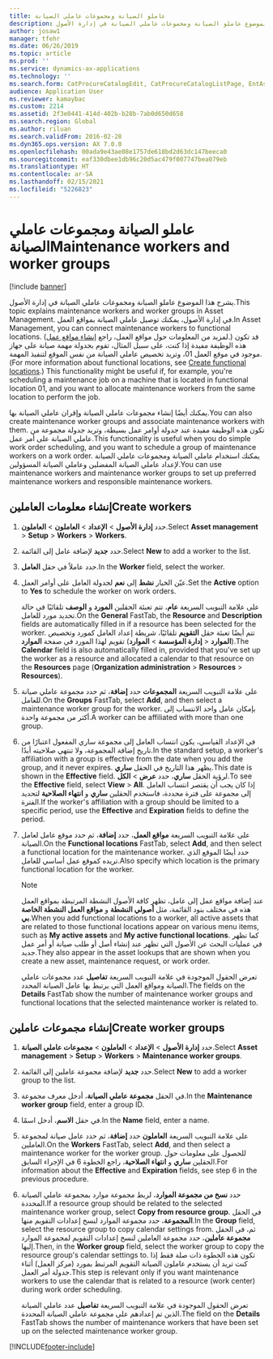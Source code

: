 ```yaml
---
title: عاملو الصيانة ومجموعات عاملي الصيانة
description: يشرح هذا الموضوع عاملو الصيانة ومجموعات عاملي الصيانة في إدارة الأصول.
author: josaw1
manager: tfehr
ms.date: 06/26/2019
ms.topic: article
ms.prod: ''
ms.service: dynamics-ax-applications
ms.technology: ''
ms.search.form: CatProcureCatalogEdit, CatProcureCatalogListPage, EntAssetWorkerGroupCopyFromResourceGroup, EntAssetWorkerGroup
audience: Application User
ms.reviewer: kamaybac
ms.custom: 2214
ms.assetid: 2f3e0441-414d-402b-b28b-7ab0d650d658
ms.search.region: Global
ms.author: riluan
ms.search.validFrom: 2016-02-28
ms.dyn365.ops.version: AX 7.0.0
ms.openlocfilehash: 00ada9e43ae08e1757de618bd2d63dc147beeca0
ms.sourcegitcommit: eaf330dbee1db96c20d5ac479f007747bea079eb
ms.translationtype: HT
ms.contentlocale: ar-SA
ms.lasthandoff: 02/15/2021
ms.locfileid: "5226823"
---
```

# <a name="maintenance-workers-and-worker-groups"></a><span data-ttu-id="fa4ec-103">عاملو الصيانة ومجموعات عاملي الصيانة</span><span class="sxs-lookup"><span data-stu-id="fa4ec-103">Maintenance workers and worker groups</span></span>

[!include [banner](../../includes/banner.md)]

 

<span data-ttu-id="fa4ec-104">يشرح هذا الموضوع عاملو الصيانة ومجموعات عاملي الصيانة في إدارة الأصول.</span><span class="sxs-lookup"><span data-stu-id="fa4ec-104">This topic explains maintenance workers and worker groups in Asset Management.</span></span> <span data-ttu-id="fa4ec-105">في إدارة الأصول، يمكنك توصيل عاملي الصيانة بمواقع العمل.</span><span class="sxs-lookup"><span data-stu-id="fa4ec-105">In Asset Management, you can connect maintenance workers to functional locations.</span></span> <span data-ttu-id="fa4ec-106">(لمزيد من المعلومات حول مواقع العمل، راجع [إنشاء مواقع عمل‬](../functional-locations/create-functional-locations.md).) قد تكون هذه الوظيفة مفيدة إذا كنت، على سبيل المثال، تقوم بجدولة مهمة صيانة على جهاز موجود في موقع العمل 01، وتريد تخصيص عاملي الصيانة من نفس الموقع لتنفيذ المهمة.</span><span class="sxs-lookup"><span data-stu-id="fa4ec-106">(For more information about functional locations, see [Create functional locations](../functional-locations/create-functional-locations.md).) This functionality might be useful if, for example, you're scheduling a maintenance job on a machine that is located in functional location 01, and you want to allocate maintenance workers from the same location to perform the job.</span></span>

<span data-ttu-id="fa4ec-107">يمكنك أيضًا إنشاء مجموعات عاملي الصيانة وإقران عاملي الصيانة بها.</span><span class="sxs-lookup"><span data-stu-id="fa4ec-107">You can also create maintenance worker groups and associate maintenance workers with them.</span></span> <span data-ttu-id="fa4ec-108">تكون هذه الوظيفة مفيدة عند جدولة أوامر عمل بسيطة، وتريد جدولة مجموعة من عاملي الصيانة على أمر عمل.</span><span class="sxs-lookup"><span data-stu-id="fa4ec-108">This functionality is useful when you do simple work order scheduling, and you want to schedule a group of maintenance workers on a work order.</span></span> <span data-ttu-id="fa4ec-109">يمكنك استخدام عاملي الصيانة ومجموعات عاملي الصيانة لإعداد عاملي الصيانة المفضلين وعاملي الصيانة المسؤولين.</span><span class="sxs-lookup"><span data-stu-id="fa4ec-109">You can use maintenance workers and maintenance worker groups to set up preferred maintenance workers and responsible maintenance workers.</span></span> 


## <a name="create-workers"></a><span data-ttu-id="fa4ec-110">إنشاء معلومات العاملين</span><span class="sxs-lookup"><span data-stu-id="fa4ec-110">Create workers</span></span>

1. <span data-ttu-id="fa4ec-111">حدد **إدارة الأصول** \> **الإعداد** \> **العاملون** \> **العاملون**.</span><span class="sxs-lookup"><span data-stu-id="fa4ec-111">Select **Asset management** \> **Setup** \> **Workers** \> **Workers**.</span></span>
2. <span data-ttu-id="fa4ec-112">حدد **جديد** لإضافة عامل إلى القائمة.</span><span class="sxs-lookup"><span data-stu-id="fa4ec-112">Select **New** to add a worker to the list.</span></span>
3. <span data-ttu-id="fa4ec-113">حدد عاملاً في حقل **العامل**.</span><span class="sxs-lookup"><span data-stu-id="fa4ec-113">In the **Worker** field, select the worker.</span></span>
4. <span data-ttu-id="fa4ec-114">عيّن الخيار **نشط** إلى **نعم** لجدولة العامل على أوامر العمل.</span><span class="sxs-lookup"><span data-stu-id="fa4ec-114">Set the **Active** option to **Yes** to schedule the worker on work orders.</span></span>

    <span data-ttu-id="fa4ec-115">على علامة التبويب السريعة **عام**، تتم تعبئة الحقلين **المورد** و **الوصف** تلقائيًا في حالة تحديد مورد للعامل.</span><span class="sxs-lookup"><span data-stu-id="fa4ec-115">On the **General** FastTab, the **Resource** and **Description** fields are automatically filled in if a resource has been selected for the worker.</span></span> <span data-ttu-id="fa4ec-116">تتم أيضًا تعبئة حقل **التقويم** تلقائيًا، شريطة إعداد العامل كمورد وتخصيص تقويم لهذا المورد في صفحة **الموارد‏‎** (**إدارة المؤسسة‬** \> **الموارد‏‎‏‎** \> **الموارد‏‎‏‎**).</span><span class="sxs-lookup"><span data-stu-id="fa4ec-116">The **Calendar** field is also automatically filled in, provided that you've set up the worker as a resource and allocated a calendar to that resource on the **Resources** page (**Organization administration** \> **Resources** \> **Resources**).</span></span>

5. <span data-ttu-id="fa4ec-117">على علامة التبويب السريعة **المجموعات** حدد **إضافة**، ثم حدد مجموعة عاملي صيانة للعامل.</span><span class="sxs-lookup"><span data-stu-id="fa4ec-117">On the **Groups** FastTab, select **Add**, and then select a maintenance worker group for the worker.</span></span> <span data-ttu-id="fa4ec-118">بإمكان عامل واحد الانتساب إلى أكثر من مجموعة واحدة.</span><span class="sxs-lookup"><span data-stu-id="fa4ec-118">A worker can be affiliated with more than one group.</span></span>
6. <span data-ttu-id="fa4ec-119">في الإعداد القياسي، يكون انتساب العامل إلى مجموعة ساري المفعول اعتبارًا من تاريخ إضافة المجموعة، ولا تنتهي صلاحيته أبدًا.</span><span class="sxs-lookup"><span data-stu-id="fa4ec-119">In the standard setup, a worker's affiliation with a group is effective from the date when you add the group, and it never expires.</span></span> <span data-ttu-id="fa4ec-120">يظهر هذا التاريخ في الحقل **ساري**.</span><span class="sxs-lookup"><span data-stu-id="fa4ec-120">This date is shown in the **Effective** field.</span></span> <span data-ttu-id="fa4ec-121">لرؤية الحقل **ساري**، حدد **عرض** \> **الكل**.</span><span class="sxs-lookup"><span data-stu-id="fa4ec-121">To see the **Effective** field, select **View** \> **All**.</span></span> <span data-ttu-id="fa4ec-122">إذا كان يجب أن يقتصر انتساب العامل إلى مجموعة على فترة محددة، فاستخدم الحقلين **ساري** و **انتهاء الصلاحية** لتحديد الفترة.</span><span class="sxs-lookup"><span data-stu-id="fa4ec-122">If the worker's affiliation with a group should be limited to a specific period, use the **Effective** and **Expiration** fields to define the period.</span></span>
7. <span data-ttu-id="fa4ec-123">على علامة التبويب السريعة **مواقع العمل**، حدد **إضافة**، ثم حدد موقع عامل لعامل الصيانة.</span><span class="sxs-lookup"><span data-stu-id="fa4ec-123">On the **Functional locations** FastTab, select **Add**, and then select a functional location for the maintenance worker.</span></span> <span data-ttu-id="fa4ec-124">حدد أيضًا الموقع الذي تريده كموقع عمل أساسي للعامل.</span><span class="sxs-lookup"><span data-stu-id="fa4ec-124">Also specify which location is the primary functional location for the worker.</span></span>

    > [!NOTE]
    > <span data-ttu-id="fa4ec-125">عند إضافة مواقع عمل إلى عامل، تظهر كافة الأصول النشطة المرتبطة بمواقع العمل هذه في مختلف بنود القائمة، مثل **أصولي النشطة** و **مواقع العمل النشطة الخاصة بي**.</span><span class="sxs-lookup"><span data-stu-id="fa4ec-125">When you add functional locations to a worker, all active assets that are related to those functional locations appear on various menu items, such as **My active assets** and **My active functional locations**.</span></span> <span data-ttu-id="fa4ec-126">كما تظهر في عمليات البحث عن الأصول التي تظهر عند إنشاء أصل أو طلب صيانة أو أمر عمل جديد.</span><span class="sxs-lookup"><span data-stu-id="fa4ec-126">They also appear in the asset lookups that are shown when you create a new asset, maintenance request, or work order.</span></span>

    <span data-ttu-id="fa4ec-127">تعرض الحقول الموجودة في علامة التبويب السريعة **تفاصيل** عدد مجموعات عاملي الصيانة ومواقع العمل التي يرتبط بها عامل الصيانة المحدد.</span><span class="sxs-lookup"><span data-stu-id="fa4ec-127">The fields on the **Details** FastTab show the number of maintenance worker groups and functional locations that the selected maintenance worker is related to.</span></span>

## <a name="create-worker-groups"></a><span data-ttu-id="fa4ec-128">إنشاء مجموعات عاملين</span><span class="sxs-lookup"><span data-stu-id="fa4ec-128">Create worker groups</span></span>

1. <span data-ttu-id="fa4ec-129">حدد **إدارة الأصول** \> **الإعداد** \> **العاملون** \> **مجموعات عاملي الصيانة**.</span><span class="sxs-lookup"><span data-stu-id="fa4ec-129">Select **Asset management** \> **Setup** \> **Workers** \> **Maintenance worker groups**.</span></span>
2. <span data-ttu-id="fa4ec-130">حدد **جديد** لإضافة مجموعة عاملين إلى القائمة.</span><span class="sxs-lookup"><span data-stu-id="fa4ec-130">Select **New** to add a worker group to the list.</span></span>
3. <span data-ttu-id="fa4ec-131">في الحقل **مجموعة عاملي الصيانة**، أدخل معرف مجموعة.</span><span class="sxs-lookup"><span data-stu-id="fa4ec-131">In the **Maintenance worker group** field, enter a group ID.</span></span>
4. <span data-ttu-id="fa4ec-132">في حقل **الاسم**، أدخل اسمًا.</span><span class="sxs-lookup"><span data-stu-id="fa4ec-132">In the **Name** field, enter a name.</span></span>
5. <span data-ttu-id="fa4ec-133">على علامة التبويب السريعة **العاملون** حدد **إضافة**، ثم حدد عامل صيانة لمجموعة العاملين.</span><span class="sxs-lookup"><span data-stu-id="fa4ec-133">On the **Workers** FastTab, select **Add**, and then select a maintenance worker for the worker group.</span></span> <span data-ttu-id="fa4ec-134">للحصول على معلومات حول الحقلين **ساري** و **انتهاء الصلاحية**، راجع الخطوة 6 في الإجراء السابق.</span><span class="sxs-lookup"><span data-stu-id="fa4ec-134">For information about the **Effective** and **Expiration** fields, see step 6 in the previous procedure.</span></span>
6. <span data-ttu-id="fa4ec-135">حدد **نسخ من مجموعة الموارد**، لربط مجموعة موارد بمجموعة عاملي الصيانة المحددة.</span><span class="sxs-lookup"><span data-stu-id="fa4ec-135">If a resource group should be related to the selected maintenance worker group, select **Copy from resource group**.</span></span> <span data-ttu-id="fa4ec-136">في الحقل‏‎ **المجموعة**، حدد مجموعة الموارد لنسخ إعدادات التقويم منها.</span><span class="sxs-lookup"><span data-stu-id="fa4ec-136">In the **Group** field, select the resource group to copy calendar settings from.</span></span> <span data-ttu-id="fa4ec-137">ثم، في الحقل **مجموعة عاملين**، حدد مجموعة العاملين لنسخ إعدادات التقويم لمجموعة الموارد إليها.</span><span class="sxs-lookup"><span data-stu-id="fa4ec-137">Then, in the **Worker group** field, select the worker group to copy the resource group's calendar settings to.</span></span> <span data-ttu-id="fa4ec-138">تكون هذه الخطوة ذات صلة فقط إذا كنت تريد أن يستخدم عاملون الصيانة التقويم المرتبط بمورد (مركز العمل) أثناء جدولة أمر العمل.</span><span class="sxs-lookup"><span data-stu-id="fa4ec-138">This step is relevant only if you want maintenance workers to use the calendar that is related to a resource (work center) during work order scheduling.</span></span>

    <span data-ttu-id="fa4ec-139">تعرض الحقول الموجودة في علامة التبويب السريعة **تفاصيل** عدد عاملي الصيانة الذين تم إعدادهم على مجموعة عاملي الصيانة المحددة.</span><span class="sxs-lookup"><span data-stu-id="fa4ec-139">The field on the **Details** FastTab shows the number of maintenance workers that have been set up on the selected maintenance worker group.</span></span>


[!INCLUDE[footer-include](../../../includes/footer-banner.md)]